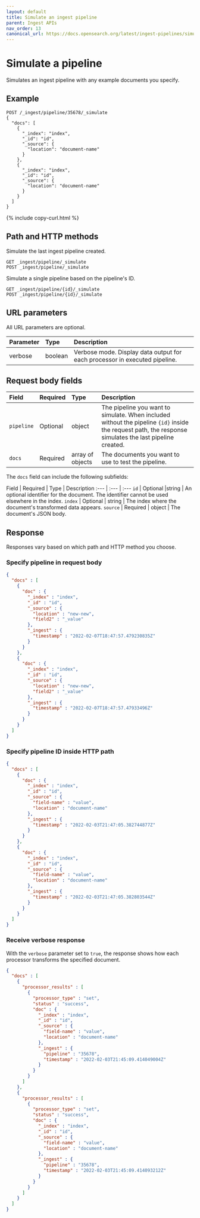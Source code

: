 ```yaml
---
layout: default
title: Simulate an ingest pipeline
parent: Ingest APIs
nav_order: 13
canonical_url: https://docs.opensearch.org/latest/ingest-pipelines/simulate-ingest/
---
```


# Simulate a pipeline

Simulates an ingest pipeline with any example documents you specify.

## Example

```
POST /_ingest/pipeline/35678/_simulate
{
  "docs": [
    {
      "_index": "index",
      "_id": "id",
      "_source": {
        "location": "document-name"
      }
    },
    {
      "_index": "index",
      "_id": "id",
      "_source": {
        "location": "document-name"
      }
    }
  ]
}
```
{% include copy-curl.html %}

## Path and HTTP methods

Simulate the last ingest pipeline created.

```
GET _ingest/pipeline/_simulate
POST _ingest/pipeline/_simulate
```

Simulate a single pipeline based on the pipeline's ID.

```
GET _ingest/pipeline/{id}/_simulate
POST _ingest/pipeline/{id}/_simulate
```

## URL parameters

All URL parameters are optional.

Parameter | Type | Description
:--- | :--- | :---
verbose | boolean | Verbose mode. Display data output for each processor in executed pipeline.

## Request body fields

Field | Required | Type | Description
:--- | :--- | :--- | :---
`pipeline` | Optional | object | The pipeline you want to simulate. When included without the pipeline `{id}` inside the request path, the response simulates the last pipeline created.
`docs` | Required | array of objects | The documents you want to use to test the pipeline.

The `docs` field can include the following subfields:

Field | Required | Type | Description
:--- | :--- | :---
`id` | Optional |string | An optional identifier for the document. The identifier cannot be used elsewhere in the index.
`index` | Optional | string | The index where the document's transformed data appears.
`source` | Required | object | The document's JSON body.

## Response

Responses vary based on which path and HTTP method you choose. 

### Specify pipeline in request body

```json
{
  "docs" : [
    {
      "doc" : {
        "_index" : "index",
        "_id" : "id",
        "_source" : {
          "location" : "new-new",
          "field2" : "_value"
        },
        "_ingest" : {
          "timestamp" : "2022-02-07T18:47:57.479230835Z"
        }
      }
    },
    {
      "doc" : {
        "_index" : "index",
        "_id" : "id",
        "_source" : {
          "location" : "new-new",
          "field2" : "_value"
        },
        "_ingest" : {
          "timestamp" : "2022-02-07T18:47:57.47933496Z"
        }
      }
    }
  ]
}
```

### Specify pipeline ID inside HTTP path

```json
{
  "docs" : [
    {
      "doc" : {
        "_index" : "index",
        "_id" : "id",
        "_source" : {
          "field-name" : "value",
          "location" : "document-name"
        },
        "_ingest" : {
          "timestamp" : "2022-02-03T21:47:05.382744877Z"
        }
      }
    },
    {
      "doc" : {
        "_index" : "index",
        "_id" : "id",
        "_source" : {
          "field-name" : "value",
          "location" : "document-name"
        },
        "_ingest" : {
          "timestamp" : "2022-02-03T21:47:05.382803544Z"
        }
      }
    }
  ]
}
```

### Receive verbose response 

With the `verbose` parameter set to `true`, the response shows how each processor transforms the specified document. 

```json
{
  "docs" : [
    {
      "processor_results" : [
        {
          "processor_type" : "set",
          "status" : "success",
          "doc" : {
            "_index" : "index",
            "_id" : "id",
            "_source" : {
              "field-name" : "value",
              "location" : "document-name"
            },
            "_ingest" : {
              "pipeline" : "35678",
              "timestamp" : "2022-02-03T21:45:09.414049004Z"
            }
          }
        }
      ]
    },
    {
      "processor_results" : [
        {
          "processor_type" : "set",
          "status" : "success",
          "doc" : {
            "_index" : "index",
            "_id" : "id",
            "_source" : {
              "field-name" : "value",
              "location" : "document-name"
            },
            "_ingest" : {
              "pipeline" : "35678",
              "timestamp" : "2022-02-03T21:45:09.414093212Z"
            }
          }
        }
      ]
    }
  ]
}
```